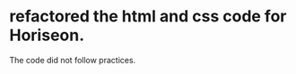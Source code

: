 # refactored the html and css code for Horiseon.

The code did not follow practices.

<title> changed to Horiseon Digital Marketing
-------------------------------------------------------------------




